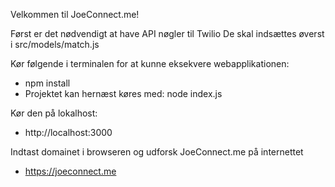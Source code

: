 Velkommen til JoeConnect.me!

Først er det nødvendigt at have API nøgler til Twilio
De skal indsættes øverst i src/models/match.js

Kør følgende i terminalen for at kunne eksekvere webapplikationen:
- npm install
- Projektet kan hernæst køres med: node index.js

Kør den på lokalhost:
- http://localhost:3000


Indtast domainet i browseren og udforsk JoeConnect.me på internettet
-  https://joeconnect.me